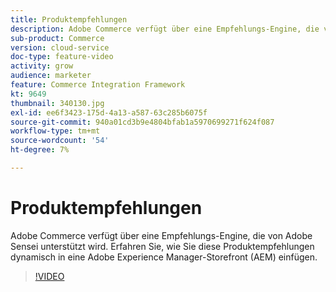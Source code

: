 ```yaml
---
title: Produktempfehlungen
description: Adobe Commerce verfügt über eine Empfehlungs-Engine, die von Adobe Sensei unterstützt wird. Erfahren Sie, wie Sie diese Produktempfehlungen dynamisch in eine Adobe Experience Manager-Storefront (AEM) einfügen.
sub-product: Commerce
version: cloud-service
doc-type: feature-video
activity: grow
audience: marketer
feature: Commerce Integration Framework
kt: 9649
thumbnail: 340130.jpg
exl-id: ee6f3423-175d-4a13-a587-63c285b6075f
source-git-commit: 940a01cd3b9e4804bfab1a5970699271f624f087
workflow-type: tm+mt
source-wordcount: '54'
ht-degree: 7%

---
```


# Produktempfehlungen

Adobe Commerce verfügt über eine Empfehlungs-Engine, die von Adobe Sensei unterstützt wird. Erfahren Sie, wie Sie diese Produktempfehlungen dynamisch in eine Adobe Experience Manager-Storefront (AEM) einfügen.

>[!VIDEO](https://video.tv.adobe.com/v/340130/?learn=on)
